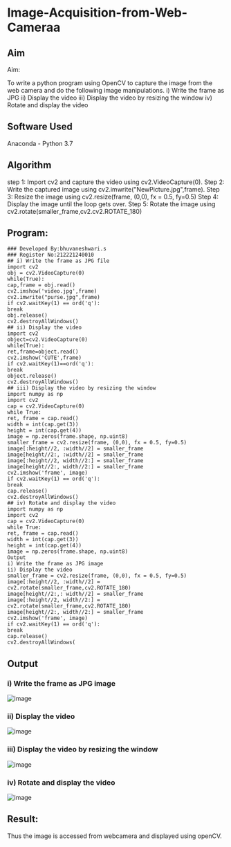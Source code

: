 # Image-Acquisition-from-Web-Cameraa
## Aim
 
Aim:
 
To write a python program using OpenCV to capture the image from the web camera and do the following image manipulations.
i) Write the frame as JPG 
ii) Display the video 
iii) Display the video by resizing the window
iv) Rotate and display the video

## Software Used
Anaconda - Python 3.7
## Algorithm
step 1:
Import cv2 and capture the video using cv2.VideoCapture(0).
Step 2:
Write the captured image using cv2.imwrite("NewPicture.jpg",frame).
Step 3:
Resize the image using cv2.resize(frame, (0,0), fx = 0.5, fy=0.5)
Step 4:
Display the image until the loop gets over.
Step 5:
Rotate the image using cv2.rotate(smaller_frame,cv2.cv2.ROTATE_180)

## Program:
```
### Developed By:bhuvaneshwari.s
### Register No:212221240010
## i) Write the frame as JPG file
import cv2
obj = cv2.VideoCapture(0)
while(True):
cap,frame = obj.read()
cv2.imshow('video.jpg',frame)
cv2.imwrite("purse.jpg",frame)
if cv2.waitKey(1) == ord('q'):
break
obj.release()
cv2.destroyAllWindows()
## ii) Display the video
import cv2
object=cv2.VideoCapture(0)
while(True):
ret,frame=object.read()
cv2.imshow('CUTE',frame)
if cv2.waitKey(1)==ord('q'):
break
object.release()
cv2.destroyAllWindows()
## iii) Display the video by resizing the window
import numpy as np
import cv2
cap = cv2.VideoCapture(0)
while True:
ret, frame = cap.read()
width = int(cap.get(3))
height = int(cap.get(4))
image = np.zeros(frame.shape, np.uint8)
smaller_frame = cv2.resize(frame, (0,0), fx = 0.5, fy=0.5)
image[:height//2, :width//2] = smaller_frame
image[height//2:, :width//2] = smaller_frame
image[:height//2, width//2:] = smaller_frame
image[height//2:, width//2:] = smaller_frame
cv2.imshow('frame', image)
if cv2.waitKey(1) == ord('q'):
break
cap.release()
cv2.destroyAllWindows()
## iv) Rotate and display the video
import numpy as np
import cv2
cap = cv2.VideoCapture(0)
while True:
ret, frame = cap.read()
width = int(cap.get(3))
height = int(cap.get(4))
image = np.zeros(frame.shape, np.uint8)
Output
i) Write the frame as JPG image
ii) Display the video
smaller_frame = cv2.resize(frame, (0,0), fx = 0.5, fy=0.5)
image[:height//2, :width//2] = cv2.rotate(smaller_frame,cv2.ROTATE_180)
image[height//2:,: width//2] = smaller_frame
image[:height//2, width//2:] = cv2.rotate(smaller_frame,cv2.ROTATE_180)
image[height//2:, width//2:] = smaller_frame
cv2.imshow('frame', image)
if cv2.waitKey(1) == ord('q'):
break
cap.release()
cv2.destroyAllWindows(
```
## Output

### i) Write the frame as JPG image
![image](https://github.com/Bhuvaneshwari-2003/Image-Acquisition-from-Web-Cameraa/assets/94828604/d04a1ded-0cf1-416a-99a5-739817c90d60)

### ii) Display the video
![image](https://github.com/Bhuvaneshwari-2003/Image-Acquisition-from-Web-Cameraa/assets/94828604/1d30222e-d05f-4cb5-a0fc-694a74e216d4)


### iii) Display the video by resizing the window
![image](https://github.com/Bhuvaneshwari-2003/Image-Acquisition-from-Web-Cameraa/assets/94828604/617bd02d-6dc6-4cf9-a4cd-0b885d125d47)


### iv) Rotate and display the video
![image](https://github.com/Bhuvaneshwari-2003/Image-Acquisition-from-Web-Cameraa/assets/94828604/97c54769-3e3a-4d4d-8acf-48152e7b53b8)


## Result:
Thus the image is accessed from webcamera and displayed using openCV.
